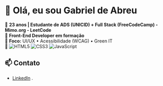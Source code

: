 # 👋 Olá, eu sou Gabriel de Abreu

🔹 **23 anos | Estudante de ADS (UNICID) + Full Stack (FreeCodeCamp) - Mimo.org - LeetCode**  
🔹 **Front-End Developer em formação**  
🔹 **Foco:** UI/UX • Acessibilidade (WCAG) • Green IT  
🔹 ![HTML5](https://img.shields.io/badge/HTML5-E34F26?style=for-the-badge&logo=html5&logoColor=white)
 ![CSS3](https://img.shields.io/badge/CSS3-1572B6?style=for-the-badge&logo=css3&logoColor=white)
 ![JavaScript](https://img.shields.io/badge/JavaScript-F7DF1E?style=for-the-badge&logo=javascript&logoColor=black)

## 📫 Contato
- [LinkedIn](https://www.linkedin.com/in/gabriel-de-abreu-4a6804378/)
.
